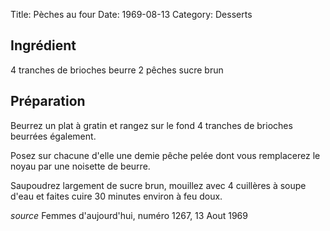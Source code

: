 Title: Pèches au four
Date: 1969-08-13
Category: Desserts

## Ingrédient

4 tranches de brioches
beurre
2 pêches
sucre brun

## Préparation

Beurrez un plat à gratin et rangez sur le fond 4 tranches de brioches beurrées
également.

Posez sur chacune d'elle une demie pêche pelée dont vous remplacerez le noyau
par une noisette de beurre.

Saupoudrez largement de sucre brun, mouillez avec 4 cuillères à soupe d'eau et
faites cuire 30 minutes environ à feu doux.

*source* Femmes d'aujourd'hui, numéro 1267, 13 Aout 1969

